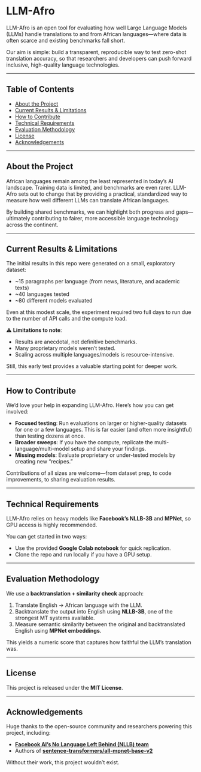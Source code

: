 # LLM-Afro

LLM-Afro is an open tool for evaluating how well Large Language Models (LLMs) handle translations to and from African languages—where data is often scarce and existing benchmarks fall short.  

Our aim is simple: build a transparent, reproducible way to test zero-shot translation accuracy, so that researchers and developers can push forward inclusive, high-quality language technologies.  

---

## Table of Contents

- [About the Project](#about-the-project)  
- [Current Results & Limitations](#current-results--limitations)  
- [How to Contribute](#how-to-contribute)  
- [Technical Requirements](#technical-requirements)  
- [Evaluation Methodology](#evaluation-methodology)  
- [License](#license)  
- [Acknowledgements](#acknowledgements)  

---

## About the Project

African languages remain among the least represented in today’s AI landscape. Training data is limited, and benchmarks are even rarer. LLM-Afro sets out to change that by providing a practical, standardized way to measure how well different LLMs can translate African languages.  

By building shared benchmarks, we can highlight both progress and gaps—ultimately contributing to fairer, more accessible language technology across the continent.  

---

## Current Results & Limitations

The initial results in this repo were generated on a small, exploratory dataset:  
- ~15 paragraphs per language (from news, literature, and academic texts)  
- ~40 languages tested  
- ~80 different models evaluated  

Even at this modest scale, the experiment required two full days to run due to the number of API calls and the compute load.  

⚠️ **Limitations to note**:  
- Results are anecdotal, not definitive benchmarks.  
- Many proprietary models weren’t tested.  
- Scaling across multiple languages/models is resource-intensive.  

Still, this early test provides a valuable starting point for deeper work.  

---

## How to Contribute

We’d love your help in expanding LLM-Afro. Here’s how you can get involved:  

- **Focused testing**: Run evaluations on larger or higher-quality datasets for one or a few languages. This is far easier (and often more insightful) than testing dozens at once.  
- **Broader sweeps**: If you have the compute, replicate the multi-language/multi-model setup and share your findings.  
- **Missing models**: Evaluate proprietary or under-tested models by creating new “recipes.”  

Contributions of all sizes are welcome—from dataset prep, to code improvements, to sharing evaluation results.  

---

## Technical Requirements

LLM-Afro relies on heavy models like **Facebook’s NLLB-3B** and **MPNet**, so GPU access is highly recommended.  

You can get started in two ways:  
- Use the provided **Google Colab notebook** for quick replication.  
- Clone the repo and run locally if you have a GPU setup.  

---

## Evaluation Methodology

We use a **backtranslation + similarity check** approach:  

1. Translate English → African language with the LLM.  
2. Backtranslate the output into English using **NLLB-3B**, one of the strongest MT systems available.  
3. Measure semantic similarity between the original and backtranslated English using **MPNet embeddings**.  

This yields a numeric score that captures how faithful the LLM’s translation was.  

---

## License

This project is released under the **MIT License**.  

---

## Acknowledgements

Huge thanks to the open-source community and researchers powering this project, including:  

- [**Facebook AI’s No Language Left Behind (NLLB) team**](https://huggingface.co/facebook/nllb-200-3.3B)  
- Authors of [**sentence-transformers/all-mpnet-base-v2**](https://huggingface.co/sentence-transformers/all-mpnet-base-v2)  

Without their work, this project wouldn’t exist.  
